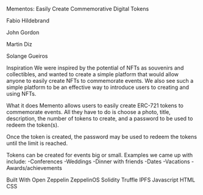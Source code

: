 Mementos: Easily Create Commemorative Digital Tokens

Fabio Hildebrand

John Gordon

Martin Diz

Solange Gueiros


Inspiration
We were inspired by the potential of NFTs as souvenirs and collectibles, and wanted to create a simple platform that would allow anyone to easily create NFTs to commemorate events. We also see such a simple platform to be an effective way to introduce users to creating and using NFTs.

What it does
Memento allows  users to easily create ERC-721 tokens to commemorate events. All they have to do is choose a photo, title, description, the number of tokens to create, and a password to be used to redeem the token(s).

Once the token is created, the password may be used to redeem the tokens until the limit is reached.

Tokens can be created for events big or small. Examples we came up with include:
-Conferences
-Weddings
-Dinner with friends
-Dates
-Vacations
-Awards/achievements

Built With
Open Zeppelin
ZeppelinOS
Solidity
Truffle
IPFS
Javascript
HTML
CSS

